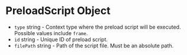 # PreloadScript Object

* `type` string - Context type where the preload script will be executed.
  Possible values include `frame`.
* `id` string - Unique ID of preload script.
* `filePath` string - Path of the script file. Must be an absolute path.
